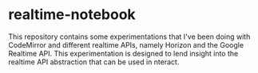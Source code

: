 # realtime-notebook
This repository contains some experimentations that I've been doing with CodeMirror and different
realtime APIs, namely Horizon and the Google Realtime API. This experimentation is designed to
lend insight into the realtime API abstraction that can be used in nteract.
